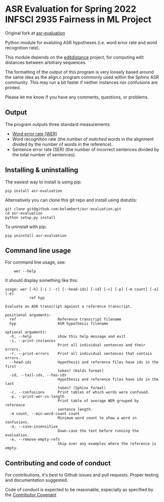 ASR Evaluation for Spring 2022 INFSCI 2935 Fairness in ML Project
==============
Original fork at [asr-evaluation](https://github.com/belambert/asr-evaluation)

Python module for evaluting ASR hypotheses (i.e. word error rate and word 
recognition rate).

This module depends on the [editdistance](https://github.com/belambert/edit-distance)
project, for computing edit distances between arbitrary sequences.

The formatting of the output of this program is very loosely based around the 
same idea as the align.c program commonly used within the Sphinx ASR community. 
This may run a bit faster if neither instances nor confusions are printed.

Please let me know if you have any comments, questions, or problems.

Output
------
The program outputs three standard measurements:
 - [Word error rate (WER)](https://en.wikipedia.org/wiki/Word_error_rate)
 - Word recognition rate (the number of _matched_ words in the alignment divided by the number of words in the reference).
 - Sentence error rate (SER) (the number of incorrect sentences divided by the total number of sentences).


Installing & uninstalling
-------------------------
The easiest way to install is using pip:

    pip install asr-evaluation

Alternatively you can clone this git repo and install using distutils:

    git clone git@github.com:belambert/asr-evaluation.git
    cd asr-evaluation
    python setup.py install

To uninstall with pip:

    pip uninstall asr-evaluation


Command line usage
------------------
For command line usage, see:
```
    wer --help
```

It should display something like this:

```    
usage: wer [-h] [-i | -r] [--head-ids] [-id] [-c] [-p] [-m count] [-a] [-e]
           ref hyp

Evaluate an ASR transcript against a reference transcript.

positional arguments:
  ref                   Reference transcript filename
  hyp                   ASR hypothesis filename

optional arguments:
  -h, --help            show this help message and exit
  -i, --print-instances
                        Print all individual sentences and their errors.
  -r, --print-errors    Print all individual sentences that contain errors.
  --head-ids            Hypothesis and reference files have ids in the first
                        token? (Kaldi format)
  -id, --tail-ids, --has-ids
                        Hypothesis and reference files have ids in the last
                        token? (Sphinx format)
  -c, --confusions      Print tables of which words were confused.
  -p, --print-wer-vs-length
                        Print table of average WER grouped by reference
                        sentence length.
  -m count, --min-word-count count
                        Minimum word count to show a word in confusions.
  -a, --case-insensitive
                        Down-case the text before running the evaluation.
  -e, --remove-empty-refs
                        Skip over any examples where the reference is empty.
```

Contributing and code of conduct
--------------------------------
For contributions, it's best to Github issues and pull requests. Proper
testing and documentation suggested.

Code of conduct is expected to be reasonable, especially as specified by
the [Contributor Covenant](http://contributor-covenant.org/version/1/4/)
